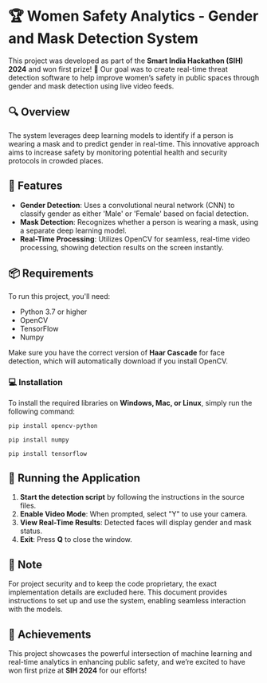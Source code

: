 # 🏆 Women Safety Analytics - Gender and Mask Detection System

This project was developed as part of the **Smart India Hackathon (SIH) 2024** and won first prize! 🎉 Our goal was to create real-time threat detection software to help improve women’s safety in public spaces through gender and mask detection using live video feeds.

## 🔍 Overview

The system leverages deep learning models to identify if a person is wearing a mask and to predict gender in real-time. This innovative approach aims to increase safety by monitoring potential health and security protocols in crowded places.

## 🚀 Features

- **Gender Detection**: Uses a convolutional neural network (CNN) to classify gender as either 'Male' or 'Female' based on facial detection.
- **Mask Detection**: Recognizes whether a person is wearing a mask, using a separate deep learning model.
- **Real-Time Processing**: Utilizes OpenCV for seamless, real-time video processing, showing detection results on the screen instantly.

## 📦 Requirements

To run this project, you'll need:

- Python 3.7 or higher
- OpenCV
- TensorFlow
- Numpy

Make sure you have the correct version of **Haar Cascade** for face detection, which will automatically download if you install OpenCV.

### 💻 Installation

To install the required libraries on **Windows, Mac, or Linux**, simply run the following command:

```command
pip install opencv-python
```
```numpy
pip install numpy
```
```tensorflow
pip install tensorflow
```
## 🎥 Running the Application

1. **Start the detection script** by following the instructions in the source files.
2. **Enable Video Mode**: When prompted, select "Y" to use your camera.
3. **View Real-Time Results**: Detected faces will display gender and mask status.
4. **Exit**: Press **Q** to close the window.

## 🔑 Note

For project security and to keep the code proprietary, the exact implementation details are excluded here. This document provides instructions to set up and use the system, enabling seamless interaction with the models.

## 🎉 Achievements

This project showcases the powerful intersection of machine learning and real-time analytics in enhancing public safety, and we’re excited to have won first prize at **SIH 2024** for our efforts!

